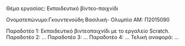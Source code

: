 ﻿Θέμα εργασίας: Εκπαιδευτικό βίντεο-παιχνίδι

Ονοματεπώνυμο:Γκουντενούδη Βασιλική- Ολυμπία
ΑΜ: Π2015090

Παραδοτέο 1:
Εκπαιδευτικό βιντεοπαιχνίδι με το εργαλείο Scratch.
Παραδοτέο 2:
...
Παραδοτέο 3:
...
Παραδοτέο 4:
...
Τελική αναφορά:
...
